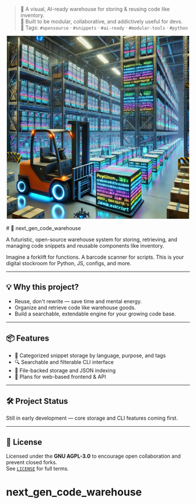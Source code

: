 > 🚀 A visual, AI-ready warehouse for storing & reusing code like inventory.  
> 🧠 Built to be modular, collaborative, and addictively useful for devs.  
> 🔖 Tags: `#opensource` · `#snippets` · `#ai-ready` · `#modular-tools` · `#python`


<p align="center">
  <img src="warehouse.png" alt="Project concept art" width="500"/>
</p>
# 🚀 next_gen_code_warehouse

A futuristic, open-source warehouse system for storing, retrieving, and managing code snippets and reusable components like inventory.

Imagine a forklift for functions. A barcode scanner for scripts. This is your digital stockroom for Python, JS, configs, and more.

---

## 💡 Why this project?

- Reuse, don't rewrite — save time and mental energy.
- Organize and retrieve code like warehouse goods.
- Build a searchable, extendable engine for your growing code base.

---

## 📦 Features

- 🧠 Categorized snippet storage by language, purpose, and tags
- 🔍 Searchable and filterable CLI interface
- 📁 File-backed storage and JSON indexing
- 🔄 Plans for web-based frontend & API

---

## 🛠️ Project Status

Still in early development — core storage and CLI features coming first.

---

## 📝 License

Licensed under the **GNU AGPL-3.0** to encourage open collaboration and prevent closed forks.  
See [`LICENSE`](./LICENSE) for full terms.
# next_gen_code_warehouse
